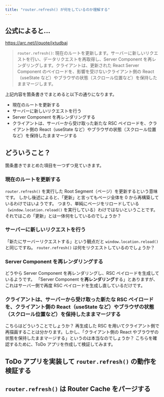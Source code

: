 ```yaml
---
title: "router.refresh() が何をしているのか理解する"
---
```


## 公式によると...

https://arc.net/l/quote/jxtudbaj

> `router.refresh()`: 現在のルートを更新します。サーバーに新しいリクエストを行い、データリクエストを再取得し、Server Component を再レンダリングします。クライアントは、更新された React Server Component のペイロードを、影響を受けないクライアント側の React（useState など）やブラウザの状態（スクロール位置など）を保持したままマージします。

上記内容を箇条書きでまとめると以下の通りになります。

- 現在のルートを更新する
- サーバーに新しいリクエストを行う
- Server Component を再レンダリングする
- クライアントは、サーバーから受け取った新たな RSC ペイロードを、クライアント側の React（useState など）やブラウザの状態（スクロール位置など）を保持したままマージする

## どういうこと？

箇条書きでまとめた項目を一つずつ見ていきます。

### 現在のルートを更新する

`router.refresh()` を実行した Root Segment（ページ）を更新するという意味です。
しかし後述によると、「更新」と言ってもページ全体を 0 から再構築しているわけではいようです。
つまり、単純にページをリロードしている（`window.location.reload()` を実行している）わけではないということです。
それではこの「更新」とは一体何をしているのでしょうか？

### サーバーに新しいリクエストを行う

「新たにサーバーリクエストする」という観点だと `window.location.reload()` と同じですね。
`router.refresh()` は何をリクエストしているのでしょうか？

### Server Component を再レンダリングする

どうやら Server Component を再レンダリングし、RSC ペイロードを生成しているようです。
「Server Component を**再レンダリング**する」とありますが、これはサーバー側で再度 RSC ペイロードを生成し直しているだけです。

### クライアントは、サーバーから受け取った新たな RSC ペイロードを、クライアント側の React（useState など）やブラウザの状態（スクロール位置など）を保持したままマージする

こちらはどういうことでしょうか？
再生成した RSC を用いてクライアント側で再描画することは分かります。しかし、「クライアント側の React やブラウザの状態を保持したままマージする」というのは本当なのでしょうか？
こちらを確認するために、ToDo アプリを作成して検証してみます。

## ToDo アプリを実装して `router.refresh()` の動作を検証する

## `router.refresh()` は Router Cache をパージする
